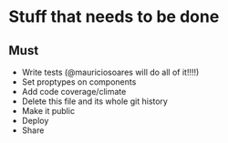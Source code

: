 # Stuff that needs to be done

## Must
 - Write tests (@mauriciosoares will do all of it!!!!)
 - Set proptypes on components
 - Add code coverage/climate
 - Delete this file and its whole git history
 - Make it public
 - Deploy
 - Share
